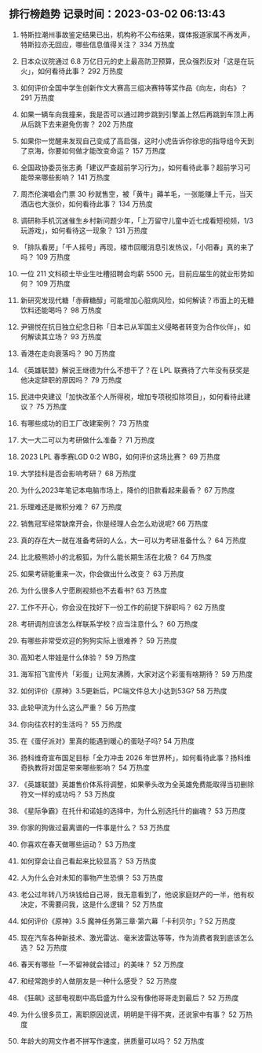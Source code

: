 
## 排行榜趋势 记录时间：2023-03-02 06:13:43
  
  1. 特斯拉潮州事故鉴定结果已出，机构称不公布结果，媒体报道家属不再发声，特斯拉亦无回应，哪些信息值得关注？ 334 万热度
    
  2. 日本众议院通过 6.8 万亿日元的史上最高防卫预算，民众强烈反对「这是在玩火」，如何看待此事？ 292 万热度
    
  3. 如何评价全国中学生创新作文大赛高三组决赛特等奖作品《向左，向右》？ 291 万热度
    
  4. 如果一辆车向我撞来，我是否可以通过跨步跳到引擎盖上然后再跳到车顶上再从后跳下去来避免伤害？ 202 万热度
    
  5. 如果你一觉醒来发现自己变成了高启强，这时小虎告诉你徐忠的指导组今天到了京海，你要如何做才能改变命运？ 157 万热度
    
  6. 全国政协委员张志勇「建议严查超前学习行为」，如何看待此事？超前学习可能带来哪些影响？ 141 万热度
    
  7. 周杰伦演唱会门票 30 秒就售空，被「黄牛」薅羊毛，一张能赚上千元，当天酒店也大涨价，如何看待此事？ 134 万热度
    
  8. 调研称手机沉迷催生乡村新问题少年，「上万留守儿童中近七成看短视频，1/3 玩游戏」，如何看待这一现象？ 131 万热度
    
  9. 「排队看房」「千人摇号」再现，楼市回暖消息引发热议，「小阳春」真的来了吗？ 109 万热度
    
  10. 一位 211 文科硕士毕业生吐槽招聘会均薪 5500 元，目前应届生的就业形势如何？ 109 万热度
    
  11. 新研究发现代糖「赤藓糖醇」可能增加心脏病风险，如何解读？市面上的无糖饮料还能喝吗？ 98 万热度
    
  12. 尹锡悦在抗日独立纪念日称「日本已从军国主义侵略者转变为合作伙伴」，如何解读其立场？ 93 万热度
    
  13. 香港在走向衰落吗？ 90 万热度
    
  14. 《英雄联盟》解说王继德为什么不想干了？在 LPL 联赛待了六年没有获奖是他决定辞职的原因吗？ 79 万热度
    
  15. 民进中央建议「加快改革个人所得税，增加专项税扣除项目」，如何看待此建议？ 75 万热度
    
  16. 有哪些成功的旧工厂改建案例？ 73 万热度
    
  17. 大一大二可以为考研做什么准备？ 71 万热度
    
  18. 2023 LPL 春季赛LGD 0:2 WBG，如何评价这场比赛？ 69 万热度
    
  19. 大学挂科是否会影响考研？ 68 万热度
    
  20. 为什么2023年笔记本电脑市场上，降价的旧款看起来最香？ 67 万热度
    
  21. 乐理难还是微积分难？ 67 万热度
    
  22. 销售冠军经常缺席开会，你是经理人会怎么劝说呢? 66 万热度
    
  23. 真的存在大一就在准备考研的人么，大一可以为考研准备什么？ 64 万热度
    
  24. 比北极熊娇小的北极狐，为什么能长期生活在北极？ 64 万热度
    
  25. 如果考研能重来一次，你会做出什么改变？ 63 万热度
    
  26. 为什么很多人宁愿刷视频也不去看书? 63 万热度
    
  27. 工作不开心，你会没在找好下一份工作的前提下辞职吗？ 62 万热度
    
  28. 考研调剂应该怎么样联系学校？应当注意什么？ 60 万热度
    
  29. 有哪些非常受欢迎的狗狗实际上很难养？ 59 万热度
    
  30. 高知老人带娃是什么体验？ 59 万热度
    
  31. 海军招飞宣传片「彩蛋」让网友沸腾，大家对这个彩蛋有啥期待？ 59 万热度
    
  32. 如何评价《原神》3.5更新后，PC端文件总大小达到53G? 58 万热度
    
  33. 此轮甲流为什么这么严重？ 56 万热度
    
  34. 你向往农村的生活吗？ 55 万热度
    
  35. 在《蛋仔派对》里真的能遇到暖心的蛋哒子吗? 54 万热度
    
  36. 扬科维奇宣布国足目标「全力冲击 2026 年世界杯」，如何看待此事？扬科维奇执教将对国足带来哪些影响？ 54 万热度
    
  37. 《英雄联盟》英雄售价体系将调整，如果拳头改为全英雄免费能取得当初删除符文一样的成功吗？ 53 万热度
    
  38. 《星际争霸》在托什和诺娃的选择中，为什么别选托什的幽魂？ 53 万热度
    
  39. 你家的狗做过最离谱的一件事是什么？ 53 万热度
    
  40. 你喜欢在春天做哪些运动？ 53 万热度
    
  41. 如何穿会让自己看起来比较显高？ 53 万热度
    
  42. 人为什么会对未知的事物产生恐惧？ 53 万热度
    
  43. 老公过年转八万块钱给自己哥，我无意看到了，他说家庭财产的一半，他有权决定，不需要问我，这是什么逻辑？ 52 万热度
    
  44. 如何评价《原神》3.5 魔神任务第三章·第六幕「卡利贝尔」? 52 万热度
    
  45. 现在汽车各种新技术、激光雷达、毫米波雷达等等，作为消费者我到底该怎么选？ 52 万热度
    
  46. 春天有哪些「一不留神就会错过」的美味？ 52 万热度
    
  47. 和经常跑步的人做朋友是一种什么感受？ 52 万热度
    
  48. 《狂飙》这部电视剧中高启盛为什么没有像他哥哥走到最后？ 52 万热度
    
  49. 为什么很多员工，离职原因说谎，明明是干得不爽，还说家中有事？ 52 万热度
    
  50. 年龄大的网文作者不拼写作速度，拼质量可以吗？ 52 万热度
    